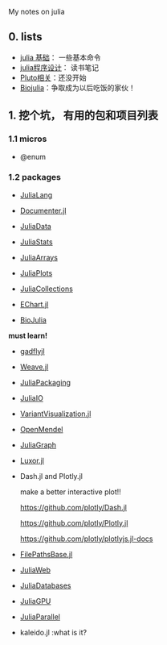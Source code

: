 My notes on julia

## 0. lists

- [julia 基础](00_julia_base_notes.md)： 一些基本命令
- [julia程序设计](01_NoteOnDesignPattern.md)： 读书笔记
- [Pluto相关](02_Pluto_note.md)：还没开始
- [Biojulia](03_learn_biojulia.md)：争取成为以后吃饭的家伙！

## 1. 挖个坑， 有用的包和项目列表

### 1.1 micros

- @enum

### 1.2 packages

- [JuliaLang](https://github.com/JuliaLang)



- [Documenter.jl](https://juliadocs.github.io/Documenter.jl/stable/man/guide/)



- [JuliaData](https://github.com/JuliaData)



- [JuliaStats](https://github.com/JuliaStats)



- [JuliaArrays](https://github.com/JuliaArrays)



- [JuliaPlots](https://github.com/JuliaPlots)



- [JuliaCollections](https://github.com/JuliaCollections)



- [EChart.jl](https://randyzwitch.com/ECharts.jl/)



- [BioJulia](https://github.com/BioJulia)



**must learn!**

- [gadflyjl](http://gadflyjl.org/stable/)



- [Weave.jl](https://github.com/JunoLab/Weave.jl)



- [JuliaPackaging](https://github.com/JuliaPackaging)



- [JuliaIO](https://github.com/JuliaIO)



- [VariantVisualization.jl](https://github.com/compbiocore/VariantVisualization.jl)



- [OpenMendel](https://github.com/OpenMendel)



- [JuliaGraph](https://github.com/JuliaGraphics)



- [Luxor.jl](https://github.com/JuliaGraphics/Luxor.jl)



- Dash.jl and Plotly.jl

    make a better interactive plot!!

    https://github.com/plotly/Dash.jl

    https://github.com/plotly/Plotly.jl

    https://github.com/plotly/plotlyjs.jl-docs

- [FilePathsBase.jl](https://rofinn.github.io/FilePathsBase.jl/stable/)



- [JuliaWeb](https://github.com/JuliaWeb)



- [JuliaDatabases](https://github.com/JuliaDatabases)



- [JuliaGPU](https://github.com/JuliaGPU)



- [JuliaParallel](https://github.com/JuliaParallel)



- kaleido.jl :what is it?








